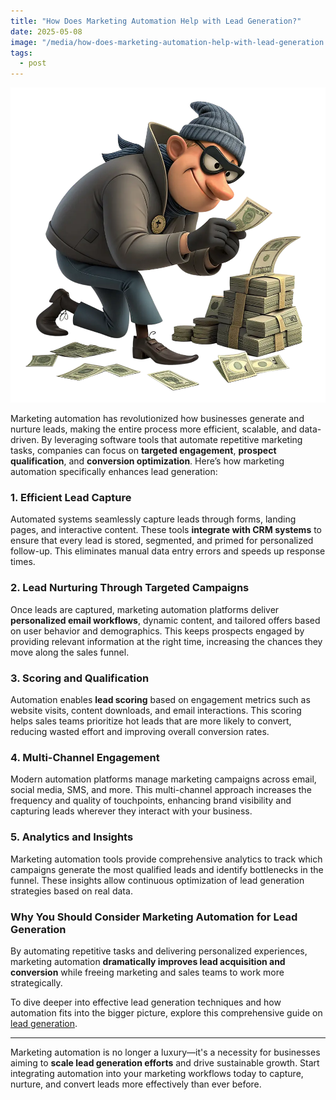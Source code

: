 ```yaml
---
title: "How Does Marketing Automation Help with Lead Generation?"
date: 2025-05-08
image: "/media/how-does-marketing-automation-help-with-lead-generation.webp"
tags:
  - post
---
```


![How Does Marketing Automation Help with Lead Generation?](/media/how-does-marketing-automation-help-with-lead-generation.webp)

Marketing automation has revolutionized how businesses generate and nurture leads, making the entire process more efficient, scalable, and data-driven. By leveraging software tools that automate repetitive marketing tasks, companies can focus on **targeted engagement**, **prospect qualification**, and **conversion optimization**. Here’s how marketing automation specifically enhances lead generation:

### 1. Efficient Lead Capture  
Automated systems seamlessly capture leads through forms, landing pages, and interactive content. These tools **integrate with CRM systems** to ensure that every lead is stored, segmented, and primed for personalized follow-up. This eliminates manual data entry errors and speeds up response times.

### 2. Lead Nurturing Through Targeted Campaigns  
Once leads are captured, marketing automation platforms deliver **personalized email workflows**, dynamic content, and tailored offers based on user behavior and demographics. This keeps prospects engaged by providing relevant information at the right time, increasing the chances they move along the sales funnel.

### 3. Scoring and Qualification  
Automation enables **lead scoring** based on engagement metrics such as website visits, content downloads, and email interactions. This scoring helps sales teams prioritize hot leads that are more likely to convert, reducing wasted effort and improving overall conversion rates.

### 4. Multi-Channel Engagement  
Modern automation platforms manage marketing campaigns across email, social media, SMS, and more. This multi-channel approach increases the frequency and quality of touchpoints, enhancing brand visibility and capturing leads wherever they interact with your business.

### 5. Analytics and Insights  
Marketing automation tools provide comprehensive analytics to track which campaigns generate the most qualified leads and identify bottlenecks in the funnel. These insights allow continuous optimization of lead generation strategies based on real data.

### Why You Should Consider Marketing Automation for Lead Generation  
By automating repetitive tasks and delivering personalized experiences, marketing automation **dramatically improves lead acquisition and conversion** while freeing marketing and sales teams to work more strategically.

To dive deeper into effective lead generation techniques and how automation fits into the bigger picture, explore this comprehensive guide on [lead generation](https://leadcraftr.com/posts/lead-generation/).

---

Marketing automation is no longer a luxury—it's a necessity for businesses aiming to **scale lead generation efforts** and drive sustainable growth. Start integrating automation into your marketing workflows today to capture, nurture, and convert leads more effectively than ever before.
